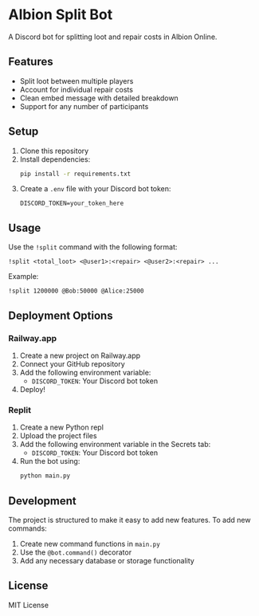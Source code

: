 # Albion Split Bot

A Discord bot for splitting loot and repair costs in Albion Online.

## Features

- Split loot between multiple players
- Account for individual repair costs
- Clean embed message with detailed breakdown
- Support for any number of participants

## Setup

1. Clone this repository
2. Install dependencies:
   ```bash
   pip install -r requirements.txt
   ```
3. Create a `.env` file with your Discord bot token:
   ```
   DISCORD_TOKEN=your_token_here
   ```

## Usage

Use the `!split` command with the following format:
```
!split <total_loot> <@user1>:<repair> <@user2>:<repair> ...
```

Example:
```
!split 1200000 @Bob:50000 @Alice:25000
```

## Deployment Options

### Railway.app

1. Create a new project on Railway.app
2. Connect your GitHub repository
3. Add the following environment variable:
   - `DISCORD_TOKEN`: Your Discord bot token
4. Deploy!

### Replit

1. Create a new Python repl
2. Upload the project files
3. Add the following environment variable in the Secrets tab:
   - `DISCORD_TOKEN`: Your Discord bot token
4. Run the bot using:
   ```python
   python main.py
   ```

## Development

The project is structured to make it easy to add new features. To add new commands:

1. Create new command functions in `main.py`
2. Use the `@bot.command()` decorator
3. Add any necessary database or storage functionality

## License

MIT License 